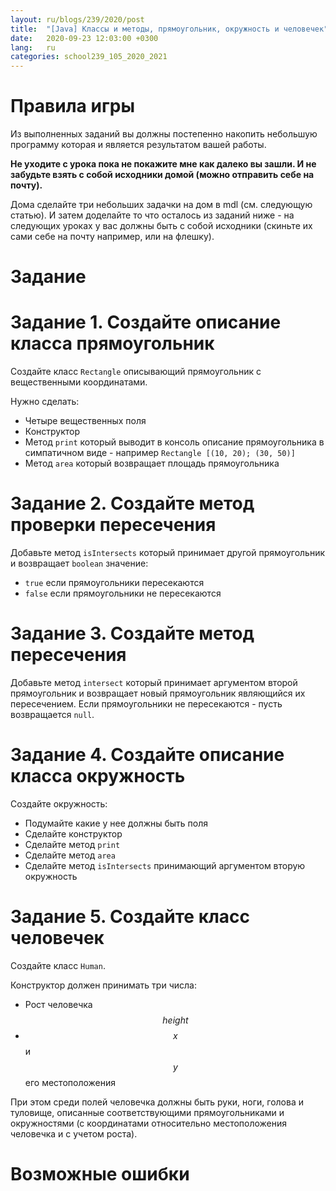 ```yaml
---
layout: ru/blogs/239/2020/post
title:  "[Java] Классы и методы, прямоугольник, окружность и человечек"
date:   2020-09-23 12:03:00 +0300
lang:   ru
categories: school239_105_2020_2021
---
```


**Правила игры**
==============

Из выполненных заданий вы должны постепенно накопить небольшую программу которая и является результатом вашей работы.

**Не уходите с урока пока не покажите мне как далеко вы зашли. И не забудьте взять с собой исходники домой (можно отправить себе на почту).**

Дома сделайте три небольших задачки на дом в mdl (см. следующую статью). И затем доделайте то что осталось из заданий ниже - на следующих уроках у вас должны быть с собой исходники (скиньте их сами себе на почту например, или на флешку).

Задание
=========

Задание 1. Создайте описание класса прямоугольник
=========

Создайте класс ```Rectangle``` описывающий прямоугольник с вещественными координатами.

Нужно сделать:

 - Четыре вещественных поля
 - Конструктор
 - Метод ```print``` который выводит в консоль описание прямоугольника в симпатичном виде - например ```Rectangle [(10, 20); (30, 50)]```
 - Метод ```area``` который возвращает площадь прямоугольника

Задание 2. Создайте метод проверки пересечения
=========

Добавьте метод ```isIntersects``` который принимает другой прямоугольник и возвращает ```boolean``` значение:

 - ```true``` если прямоугольники пересекаются
 - ```false``` если прямоугольники не пересекаются

Задание 3. Создайте метод пересечения
=========

Добавьте метод ```intersect``` который принимает аргументом второй прямоугольник и возвращает новый прямоугольник являющийся их пересечением. Если прямоугольники не пересекаются - пусть возвращается ```null```.

Задание 4. Создайте описание класса окружность
=============

Создайте окружность:

 - Подумайте какие у нее должны быть поля
 - Сделайте конструктор
 - Сделайте метод ```print```
 - Сделайте метод ```area```
 - Сделайте метод ```isIntersects``` принимающий аргументом вторую окружность

Задание 5. Создайте класс человечек
==============

Создайте класс ```Human```.

Конструктор должен принимать три числа:

 - Рост человечка $$height$$
 - $$x$$ и $$y$$ его местоположения

При этом среди полей человечка должны быть руки, ноги, голова и туловище, описанные соответствующими прямоугольниками и окружностями (с координатами относительно местоположения человечка и с учетом роста).

**Возможные ошибки**
====
